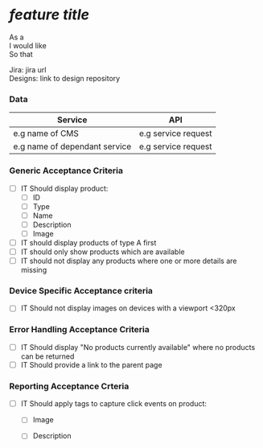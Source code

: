 # *feature title*

As a  
I would like  
So that

Jira: jira url  
Designs: link to design repository

### Data

|Service                        | API                     |
|-------------------------------|-------------------------|
|e.g name of CMS                | e.g service request     |
|e.g name of dependant service  | e.g service request     |


### Generic Acceptance Criteria

- [ ] IT Should display product:
  - [ ]  ID
  - [ ]  Type
  - [ ]  Name
  - [ ]  Description
  - [ ]  Image
  
- [ ] IT should display products of type A first
- [ ] IT should only show products which are available
- [ ] IT should not display any products where one or more details are missing

### Device Specific Acceptance criteria

- [ ] IT Should not display images on devices with a viewport <320px

### Error Handling Acceptance Criteria

- [ ]  IT Should display "No products currently available" where no products can be returned
- [ ]  IT Should provide a link to the parent page 

### Reporting Acceptance Crteria

- [ ] IT Should apply tags to capture click events on product:
  - [ ] Image
  - [ ] Description

 
